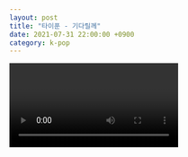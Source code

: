 ```yaml
---
layout: post
title: "타이푼 - 기다릴께"
date: 2021-07-31 22:00:00 +0900
category: k-pop
---
```


<div class="video-container">
    <video id="player" class="video-js vjs-default-skin vjs-big-play-centered" data-json="/public/json/k-pop/타이푼 - 기다릴께.json"></video>
</div>

```
```